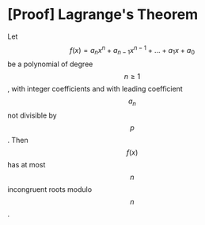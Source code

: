 # \[Proof] Lagrange's Theorem

Let $$f(x) = a_nx^n + a_{n-1}x^{n-1} + ... + a_1x + a_0$$ be a polynomial of degree $$n \ge 1$$, with integer coefficients and with leading coefficient $$a_n$$ not divisible by $$p$$. Then $$f(x)$$ has at most $$n$$ incongruent roots modulo $$n$$.
